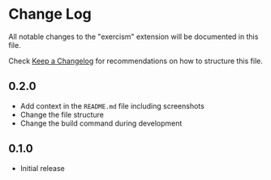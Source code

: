 # Change Log

All notable changes to the "exercism" extension will be documented in this file.

Check [Keep a Changelog](http://keepachangelog.com/) for recommendations on how to structure this file.

## 0.2.0

- Add context in the `README.md` file including screenshots
- Change the file structure
- Change the build command during development

## 0.1.0

- Initial release
